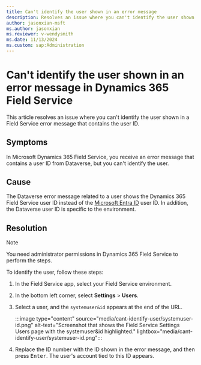 ```yaml
---
title: Can't identify the user shown in an error message 
description: Resolves an issue where you can't identify the user shown in an error message in Microsoft Dynamics 365 Field Service.
author: jasonxian-msft
ms.author: jasonxian
ms.reviewer: v-wendysmith
ms.date: 11/13/2024
ms.custom: sap:Administration
---
```

# Can't identify the user shown in an error message in Dynamics 365 Field Service

This article resolves an issue where you can't identify the user shown in a Field Service error message that contains the user ID.

## Symptoms

In Microsoft Dynamics 365 Field Service, you receive an error message that contains a user ID from Dataverse, but you can't identify the user.

## Cause

The Dataverse error message related to a user shows the Dynamics 365 Field Service user ID instead of the [Microsoft Entra ID](/entra/fundamentals/new-name) user ID. In addition, the Dataverse user ID is specific to the environment.

## Resolution

> [!NOTE]
> You need administrator permissions in Dynamics 365 Field Service to perform the steps.

To identify the user, follow these steps:

1. In the Field Service app, select your Field Service environment.
1. In the bottom left corner, select **Settings** > **Users**.
1. Select a user, and the `systemuser&id` appears at the end of the URL.

   :::image type="content" source="media/cant-identify-user/systemuser-id.png" alt-text="Screenshot that shows the Field Service Settings Users page with the systemuser&id highlighted." lightbox="media/cant-identify-user/systemuser-id.png":::

1. Replace the ID number with the ID shown in the error message, and then press <kbd>Enter</kbd>. The user's account tied to this ID appears.
